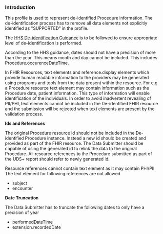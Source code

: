 

### Introduction

This profile is used to represent de-identified Procedure information. The de-identification process has to remove all data elements not explicitly identified as "SUPPORTED" in the profile. 

The [HHS De-identification Guidance](https://www.hhs.gov/sites/default/files/ocr/privacy/hipaa/understanding/coveredentities/De-identification/hhs_deid_guidance.pdf) is to be followed to ensure appropriate level of de-identification is performed.

According to the HHS guidance, dates should not have a precision of more than the year. This means month and day cannot be included. This includes Procedure.occurenceDateTime.

In FHIR Resources, text elements and reference.display elements which provide human readable information to the providers may be generated using programs and tools from the data present within the resource. For e.g a Procedure resource text element may contain information such as the Procedure date, patient information. This type of information will enable identification of the individuals. In order to avoid inadvertent revealing of PII/PHI, text elements cannot be included in the De-identified FHIR resource and the submission will be rejected when text elements are present by the validation process.  

**Ids and References**

The original Procedure resource id should not be included in the De-identified Procedure instance. Instead a new id should be created and provided as part of the FHIR resource. The Data Submitter should be capable of using the generated id to relink the data to the original Procedure. All resource references to the Procedure submitted as part of the UDS+ report should refer to newly generated id.

Resource references cannot contain text element as it may contain PHI/PII. The text element for following references are not allowed

* subject
* encounter


**Date Truncation** 

The Data Submitter has to truncate the following dates to only have a precision of year

* performedDateTime 
* extension.recordedDate

